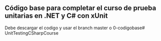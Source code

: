 ## Código base para completar el curso de prueba unitarias en .NET y C# con xUnit
Debe descargar el codigo y usar el branch master o 0-codigobase#   U n i t T e s t i n g C S h a r p C o u r s e  
 